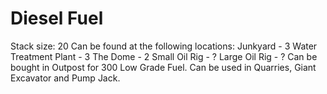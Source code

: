 # Diesel Fuel

Stack size: 20
Can be found at the following locations:
Junkyard - 3
Water Treatment Plant - 3
The Dome - 2
Small Oil Rig - ?
Large Oil Rig - ?
Can be bought in Outpost for 300 Low Grade Fuel.
Can be used in Quarries, Giant Excavator and Pump Jack.
